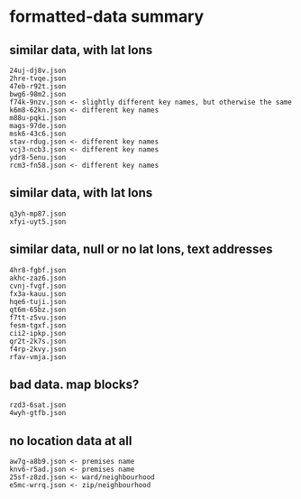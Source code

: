 # formatted-data summary

## similar data, with lat lons
```
24uj-dj8v.json
2hre-tvqe.json
47eb-r92t.json
bwg6-98m2.json
f74k-9nzv.json <- slightly different key names, but otherwise the same
k6m8-62kn.json <- different key names
m88u-pqki.json
mags-97de.json
msk6-43c6.json
stav-rdug.json <- different key names
vcj3-ncb3.json <- different key names
ydr8-5enu.json
rcm3-fn58.json <- different key names
```

## similar data, with lat lons
```
q3yh-mp87.json
xfyi-uyt5.json
```

## similar data, null or no lat lons, text addresses
```
4hr8-fgbf.json
akhc-zaz6.json
cvnj-fvgf.json
fx3a-kauu.json
hqe6-tuji.json
qt6m-65bz.json
f7tt-z5vu.json
fesm-tgxf.json
cii2-ipkp.json
qr2t-2k7s.json
f4rp-2kvy.json
rfav-vmja.json
```

## bad data. map blocks?
```
rzd3-6sat.json
4wyh-gtfb.json
```

## no location data at all
```
aw7g-a8b9.json <- premises name
knv6-r5ad.json <- premises name
25sf-z8zd.json <- ward/neighbourhood
e5mc-wrrq.json <- zip/neighbourhood
```
